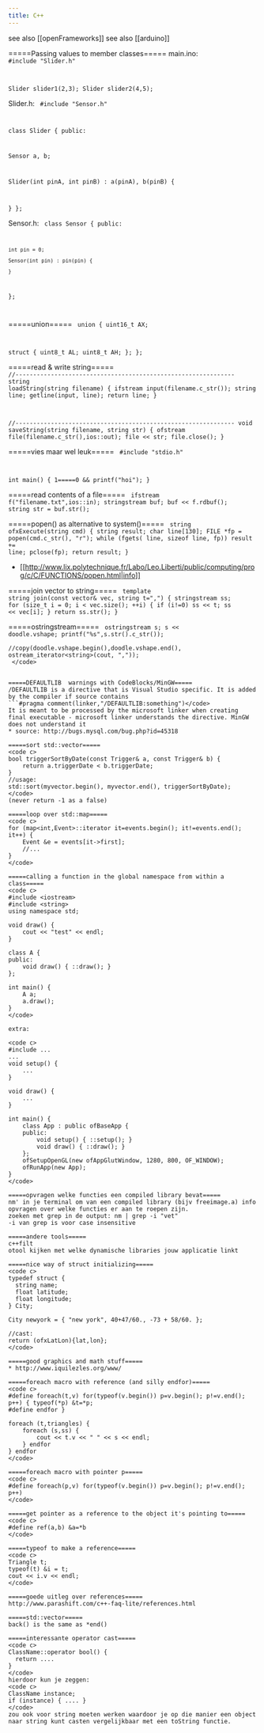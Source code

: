```yaml
---
title: C++
---
```


see also [[openFrameworks]]
see also [[arduino]]

=====Passing values to member classes=====
main.ino:
<code cpp>
#include "Slider.h"

Slider slider1(2,3);
Slider slider2(4,5);
</code>

Slider.h:
<code cpp>
#include "Sensor.h"

class Slider {
public:

  Sensor a, b;  

  Slider(int pinA, int pinB) : a(pinA), b(pinB) {
    
  }
};
</code>

Sensor.h:
<code cpp>
class Sensor {
  public:

    int pin = 0;

    Sensor(int pin) : pin(pin) {

    }
};

</code>


=====union=====
<code c>
union
{
  uint16_t AX;
  
  struct {
    uint8_t AL;
    uint8_t AH;
  };
};
</code>

=====read & write string=====
<code c>
//--------------------------------------------------------------
string loadString(string filename) {
    ifstream input(filename.c_str());
    string line;
    getline(input, line);
    return line;
}

//--------------------------------------------------------------
void saveString(string filename, string str) {
    ofstream file(filename.c_str(),ios::out);
    file << str;
    file.close();
}
</code>

=====vies maar wel leuk=====
<code c>
#include "stdio.h"

int main() {
        1=====0 && printf("hoi");
}
</code>

=====read contents of a file=====
<code c>
ifstream f("filename.txt",ios::in);
stringstream buf;
buf << f.rdbuf();
string str = buf.str();
</code>

=====popen() as alternative to system()=====
<code c>
string ofxExecute(string cmd) {
    string result;
    char line[130];
    FILE *fp = popen(cmd.c_str(), "r");
    while (fgets( line, sizeof line, fp)) result += line;
    pclose(fp);
    return result;
}
</code>
* [[http://www.lix.polytechnique.fr/Labo/Leo.Liberti/public/computing/prog/c/C/FUNCTIONS/popen.html|info]]


=====join vector to string=====
<code cpp>
template<typename T> string join(const vector<T>& vec, string t=",") {
    stringstream ss;
    for (size_t i = 0; i < vec.size(); ++i) {
        if (i!=0) ss << t;
        ss << vec[i];
    }
    return ss.str();
}
</code>

=====ostringstream=====
<code cpp>
ostringstream s;
s << doodle.vshape;
printf("%s",s.str().c_str());
</code>

```
//copy(doodle.vshape.begin(),doodle.vshape.end(), ostream_iterator<string>(cout, ","));
 </code>


=====DEFAULTLIB  warnings with CodeBlocks/MinGW=====
/DEFAULTLIB is a directive that is Visual Studio specific. It is added by the compiler if source contains
```#pragma comment(linker,"/DEFAULTLIB:something")</code>
It is meant to be processed by the microsoft linker when creating final executable - microsoft linker understands the directive. MinGW does not understand it
* source: http://bugs.mysql.com/bug.php?id=45318

=====sort std::vector=====
<code c>
bool triggerSortByDate(const Trigger& a, const Trigger& b) {
    return a.triggerDate < b.triggerDate;
}
//usage:
std::sort(myvector.begin(), myvector.end(), triggerSortByDate);
</code>
(never return -1 as a false)

=====loop over std::map=====
<code c>
for (map<int,Event>::iterator it=events.begin(); it!=events.end(); it++) {
    Event &e = events[it->first];
    //...
}
</code>

=====calling a function in the global namespace from within a class=====
<code c>
#include <iostream>
#include <string>
using namespace std;

void draw() {
    cout << "test" << endl;
}

class A {
public:
    void draw() { ::draw(); }
};

int main() {
    A a;
    a.draw();
}
</code>

extra:

<code c>
#include ...
...
void setup() {
    ...
}

void draw() {
    ...
}

int main() {
    class App : public ofBaseApp {
    public:
        void setup() { ::setup(); }
        void draw() { ::draw(); }
    };
    ofSetupOpenGL(new ofAppGlutWindow, 1280, 800, OF_WINDOW);
    ofRunApp(new App);
}
</code>

=====opvragen welke functies een compiled library bevat=====
nm' in je terminal om van een compiled library (bijv freeimage.a) info opvragen over welke functies er aan te roepen zijn.
zoeken met grep in de output: nm | grep -i "vet"
-i van grep is voor case insensitive

=====andere tools=====
c++filt
otool kijken met welke dynamische libraries jouw applicatie linkt

=====nice way of struct initializing=====
<code c>
typedef struct {
  string name; 
  float latitude;
  float longitude;
} City;

City newyork = { "new york", 40+47/60., -73 + 58/60. };

//cast:
return (ofxLatLon){lat,lon};
</code>

=====good graphics and math stuff=====
* http://www.iquilezles.org/www/

=====foreach macro with reference (and silly endfor)=====
<code c>
#define foreach(t,v) for(typeof(v.begin()) p=v.begin(); p!=v.end(); p++) { typeof(*p) &t=*p; 
#define endfor }

foreach (t,triangles) {
    foreach (s,ss) {
        cout << t.v << " " << s << endl;
    } endfor
} endfor
</code>

=====foreach macro with pointer p=====
<code c>
#define foreach(p,v) for(typeof(v.begin()) p=v.begin(); p!=v.end(); p++)
</code>

=====get pointer as a reference to the object it's pointing to=====
<code c>
#define ref(a,b) &a=*b
</code>

=====typeof to make a reference=====
<code c>
Triangle t;    
typeof(t) &i = t;
cout << i.v << endl;
</code>

=====goede uitleg over references=====
http://www.parashift.com/c++-faq-lite/references.html

=====std::vector=====
back() is the same as *end() 

=====interessante operator cast=====
<code c>
ClassName::operator bool() {
  return ....
}
</code>
hierdoor kun je zeggen: 
<code c>
ClassName instance;
if (instance) { .... }
</code>
zou ook voor string moeten werken waardoor je op die manier een object naar string kunt casten vergelijkbaar met een toString functie.
